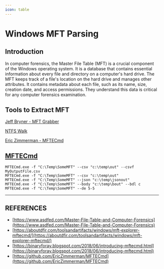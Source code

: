 ```yaml
---
icon: table
---
```


# Windows MFT Parsing

## Introduction

In computer forensics, the Master File Table (MFT) is a crucial component of the Windows operating system. It is a database that contains essential information about every file and directory on a computer's hard drive. The MFT keeps track of a file's location on the hard drive and manages other attributes. It contains metadata about each file, such as its name, size, creation date, and access permissions. They understand this data is critical for any computer forensics examination.

## Tools to Extract MFT

[Jeff Bryner - MFT Grabber](https://github.com/jeffbryner/pyMFTGrabber)

[NTFS Walk](https://tzworks.com/prototype\_page.php?proto\_id=12)

[Eric Zimmerman - MFTECmd](https://github.com/EricZimmerman/MFTECmd)

## [MFTECmd](https://github.com/EricZimmerman/MFTECmd)

```
MFTECmd.exe -f "C:\Temp\SomeMFT" --csv "c:\temp\out" --csvf MyOutputFile.csv
MFTECmd.exe -f "C:\Temp\SomeMFT" --csv "c:\temp\out"
MFTECmd.exe -f "C:\Temp\SomeMFT" --json "c:\temp\jsonout"
MFTECmd.exe -f "C:\Temp\SomeMFT" --body "c:\temp\bout" --bdl c
MFTECmd.exe -f "C:\Temp\SomeMFT" --de 5-5
```







***

## REFERENCES

* [https://www.asdfed.com/Master-File-Table-and-Computer-Forensics](https://www.asdfed.com/Master-File-Table-and-Computer-Forensics)
* [https://aboutdfir.com/toolsandartifacts/windows/mft-explorer-mftecmd/](https://aboutdfir.com/toolsandartifacts/windows/mft-explorer-mftecmd/)
* [https://binaryforay.blogspot.com/2018/06/introducing-mftecmd.html](https://binaryforay.blogspot.com/2018/06/introducing-mftecmd.html)
* [https://github.com/EricZimmerman/MFTECmd](https://github.com/EricZimmerman/MFTECmd)
